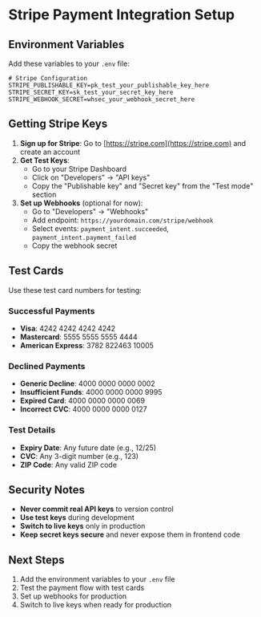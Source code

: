 # Stripe Payment Integration Setup

## Environment Variables

Add these variables to your `.env` file:

```env
# Stripe Configuration
STRIPE_PUBLISHABLE_KEY=pk_test_your_publishable_key_here
STRIPE_SECRET_KEY=sk_test_your_secret_key_here
STRIPE_WEBHOOK_SECRET=whsec_your_webhook_secret_here
```

## Getting Stripe Keys

1. **Sign up for Stripe**: Go to [https://stripe.com](https://stripe.com) and create an account
2. **Get Test Keys**: 
   - Go to your Stripe Dashboard
   - Click on "Developers" → "API keys"
   - Copy the "Publishable key" and "Secret key" from the "Test mode" section
3. **Set up Webhooks** (optional for now):
   - Go to "Developers" → "Webhooks"
   - Add endpoint: `https://yourdomain.com/stripe/webhook`
   - Select events: `payment_intent.succeeded`, `payment_intent.payment_failed`
   - Copy the webhook secret

## Test Cards

Use these test card numbers for testing:

### Successful Payments
- **Visa**: 4242 4242 4242 4242
- **Mastercard**: 5555 5555 5555 4444
- **American Express**: 3782 822463 10005

### Declined Payments
- **Generic Decline**: 4000 0000 0000 0002
- **Insufficient Funds**: 4000 0000 0000 9995
- **Expired Card**: 4000 0000 0000 0069
- **Incorrect CVC**: 4000 0000 0000 0127

### Test Details
- **Expiry Date**: Any future date (e.g., 12/25)
- **CVC**: Any 3-digit number (e.g., 123)
- **ZIP Code**: Any valid ZIP code

## Security Notes

- **Never commit real API keys** to version control
- **Use test keys** during development
- **Switch to live keys** only in production
- **Keep secret keys secure** and never expose them in frontend code

## Next Steps

1. Add the environment variables to your `.env` file
2. Test the payment flow with test cards
3. Set up webhooks for production
4. Switch to live keys when ready for production
